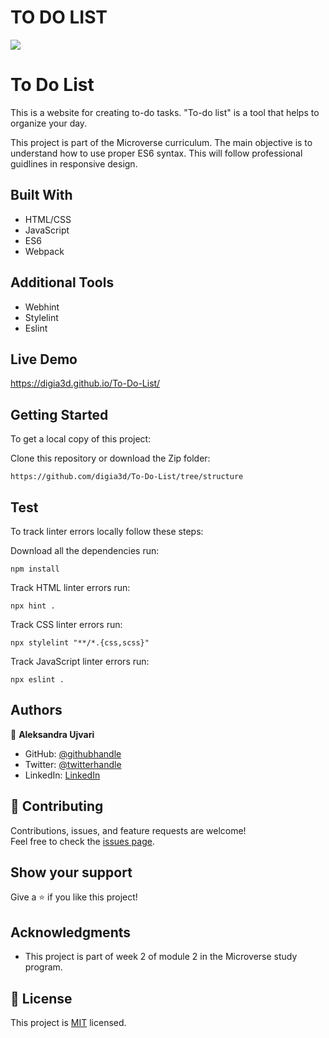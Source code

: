 # TO DO LIST

![](https://img.shields.io/badge/Microverse-blueviolet)

# To Do List

This is a website for creating to-do tasks. "To-do list" is a tool that helps to organize your day.


This project is part of the Microverse curriculum. The main objective is to understand how to use proper ES6 syntax. This will follow professional guidlines in responsive design.


## Built With

- HTML/CSS
- JavaScript
- ES6
- Webpack

## Additional Tools

- Webhint
- Stylelint
- Eslint

## Live Demo
https://digia3d.github.io/To-Do-List/

## Getting Started

To get a local copy of this project:

Clone this repository or download the Zip folder:
```
https://github.com/digia3d/To-Do-List/tree/structure
```  

## Test
To track linter errors locally follow these steps:  

Download all the dependencies run:
```
npm install
```
Track HTML linter errors run:
```
npx hint .
```
Track CSS linter errors run:
```
npx stylelint "**/*.{css,scss}"
```
Track JavaScript linter errors run:
```
npx eslint .
```

## Authors

👤 **Aleksandra Ujvari**

- GitHub: [@githubhandle](https://github.com/digia3d)
- Twitter: [@twitterhandle](https://twitter.com/ujvari65)
- LinkedIn: [LinkedIn](https://www.linkedin.com/in/aleksandra-ujvari-85235a210/)



## 🤝 Contributing

Contributions, issues, and feature requests are welcome!  
Feel free to check the [issues page](https://github.com/digia3d/To-Do-List/issues).


## Show your support

Give a ⭐️ if you like this project!

## Acknowledgments

- This project is part of week 2 of module 2 in the Microverse study program.


## 📝 License

This project is [MIT](./MIT.md) licensed.
